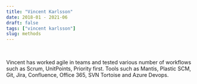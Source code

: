 ```yaml
---
title: "Vincent Karlsson"
date: 2018-01 - 2021-06
draft: false
tags: ["vincent karlsson"]
slug: methods
---
```


<br>
<Icon name="iconoir:agile" :size="6rem"></Icon>

Vincent has worked agile in teams and tested various number of workflows such as Scrum, UnitPoints, Priority first.
Tools such as Mantis, Plastic SCM, Git, Jira, Confluence, Office 365, SVN Tortoise and Azure Devops.